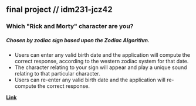 ## final project // idm231-jcz42

### Which "Rick and Morty" character are you? 
##### Chosen by zodiac sign based upon the Zodiac Algorithm.

- Users can enter any valid birth date and the application will compute the correct response, according to the western zodiac system for that date.
- The character relating to your sign will appear and play a unique sound relating to that particular character.
- Users can re-enter any valid birth date and the application will re-compute the correct response.

[__Link__](http://jamescliff.com/final_project/code/home.html)